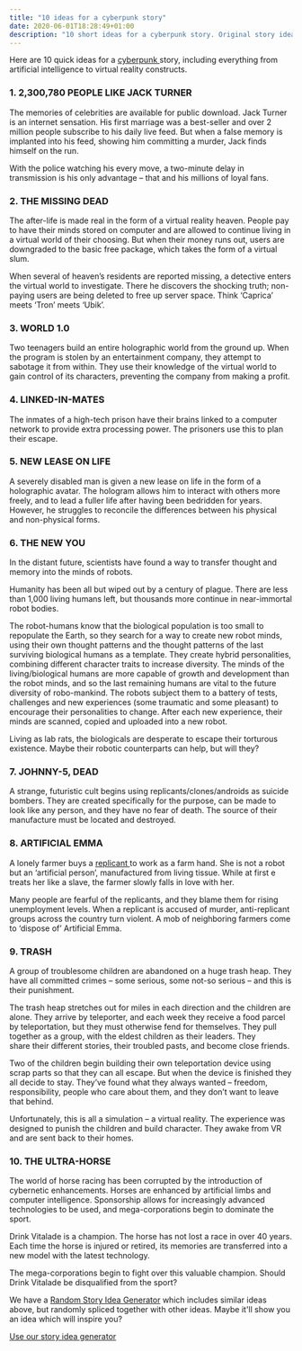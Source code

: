 ```yaml
---
title: "10 ideas for a cyberpunk story"
date: 2020-06-01T18:28:49+01:00
description: "10 short ideas for a cyberpunk story. Original story ideas from SciFi Ideas"
---
```


<p>Here are 10 quick ideas for a&nbsp;<a title="Cyberpunk - Wikipedia" href="http://en.wikipedia.org/wiki/Cyberpunk">cyberpunk&nbsp;</a>story, including everything from artificial intelligence to virtual reality&nbsp;constructs.</p>
<h3>1. 2,300,780 PEOPLE LIKE JACK TURNER</h3>
<p>The memories of celebrities are available for public download. Jack Turner is an internet sensation. His first marriage was a best-seller and over 2 million people subscribe to his daily live feed. But when a false memory is implanted into his feed, showing him&nbsp;committing&nbsp;a murder, Jack finds himself on the run.</p>
<p>With the police watching his every move, a two-minute delay in transmission is his only advantage &ndash; that and his millions of loyal fans.</p>
<h3>2. THE MISSING DEAD</h3>
<p>The after-life is made real in the form of a virtual reality heaven. People pay to have their minds stored on computer and are allowed to continue living in a virtual world of their choosing. But when their money runs out, users are downgraded to the basic free package, which takes the form of a virtual slum.</p>
<p>When several of heaven&rsquo;s residents are reported missing, a detective enters the virtual world to investigate. There he discovers the shocking truth; non-paying users are being deleted to free up server space. Think &lsquo;Caprica&rsquo; meets &lsquo;Tron&rsquo; meets &lsquo;Ubik&rsquo;.</p>
<h3>3. WORLD 1.0</h3>
<p>Two teenagers build an entire holographic world from the ground up. When the program is stolen by an entertainment company, they attempt to sabotage it from within. They use their knowledge of the virtual world to gain control of its characters, preventing the company from making a profit.</p>
<h3>4. LINKED-IN-MATES</h3>
<p>The inmates of a high-tech prison have their brains linked to a computer network to provide extra processing power. The prisoners use this to plan their escape.</p>
<h3>5. NEW LEASE ON LIFE</h3>
<p>A severely disabled man is given a new lease on life in the form of a holographic avatar. The hologram allows him to interact with others more freely, and to lead a fuller life after having been bedridden for years. However, he struggles to reconcile the differences between his physical and non-physical forms.</p>
<h3>6. THE NEW YOU</h3>
<p>In the distant future, scientists have found a way to transfer thought and memory into the minds of robots.</p>
<p>Humanity has been all but wiped out by a century of plague. There are less than 1,000 living humans left, but thousands more continue in near-immortal robot bodies.</p>
<p>The robot-humans know that the biological population is too small to repopulate the Earth, so they search for a way to create new robot minds, using their own thought patterns and the thought patterns of the last surviving biological humans as a template. They create hybrid personalities, combining different character traits to increase diversity. The minds of the living/biological humans are more capable of growth and development than the robot minds, and so the last remaining humans are vital to the future diversity of robo-mankind. The robots subject them to a battery of tests, challenges and new experiences (some traumatic and some pleasant) to encourage&nbsp;their&nbsp;personalities to change. After each new experience, their minds are&nbsp;scanned, copied&nbsp;and uploaded into a new robot.</p>
<p>Living as lab rats, the&nbsp;biologicals&nbsp;are desperate to escape their torturous existence. Maybe their robotic counterparts can help, but will they?</p>
<h3>7. JOHNNY-5, DEAD</h3>
<p>A strange, futuristic cult begins using replicants/clones/androids as suicide bombers. They are created specifically for the purpose, can be made to look like any person, and they have no fear of death. The source of their manufacture must be located and destroyed.</p>
<h3>8. ARTIFICIAL EMMA</h3>
<p>A lonely farmer buys a&nbsp;<a title="Replicant - Wikipedia" href="http://en.wikipedia.org/wiki/Replicant">replicant&nbsp;</a>to work as a farm hand. She is not a robot but an &lsquo;artificial person&rsquo;, manufactured from living tissue. While at first e treats her like a slave, the farmer slowly falls in love with her.</p>
<p>Many people are fearful of the replicants, and they blame them for rising unemployment levels. When a replicant is accused of murder, anti-replicant groups across the country turn violent. A mob of&nbsp;neighboring&nbsp;farmers come to &lsquo;dispose of&rsquo; Artificial Emma.</p>
<h3>9. TRASH</h3>
<p>A group of troublesome children are abandoned on a huge trash heap. They have all&nbsp;committed crimes &ndash; some serious, some not-so serious &ndash; and this is their punishment.</p>
<p>The trash heap stretches out for miles in each direction and the children are alone. They arrive by teleporter, and each week they receive a food parcel by teleportation, but they must otherwise fend for themselves. They pull together as a group, with the eldest children as their leaders. They share&nbsp;their&nbsp;different stories, their troubled pasts, and become close friends.</p>
<p>Two of the children begin building&nbsp;their&nbsp;own teleportation device using scrap parts so that they can all escape. But when the device is finished they all decide to stay. They&rsquo;ve found what they always wanted &ndash; freedom, responsibility, people who care about them, and they don&rsquo;t want to leave that behind.</p>
<p>Unfortunately, this is all a simulation &ndash; a virtual reality. The experience was designed to punish the children and build character. They awake from VR and are sent back to their homes.</p>
<h3>10. THE ULTRA-HORSE</h3>
<p>The world of horse racing has been&nbsp;corrupted&nbsp;by the introduction of cybernetic enhancements. Horses are enhanced by artificial limbs and computer intelligence. Sponsorship allows for increasingly advanced technologies to be used, and mega-corporations begin to dominate the sport.</p>
<p>Drink Vitalade is a champion. The horse has not lost a race in over 40 years. Each time the horse is injured or retired, its memories are&nbsp;transferred&nbsp;into a new model with the latest technology.</p>
<p>The mega-corporations begin to fight over this valuable champion. Should Drink Vitalade be disqualified from the sport?</p>
<p>We have a <a href="story-idea-generator">Random Story Idea Generator</a> which includes similar ideas above, but randomly spliced together with other ideas. Maybe it'll show you an idea which will inspire you?</p>
<p><a href="/story-idea-generator" class="button">Use our story idea generator</a></p>
